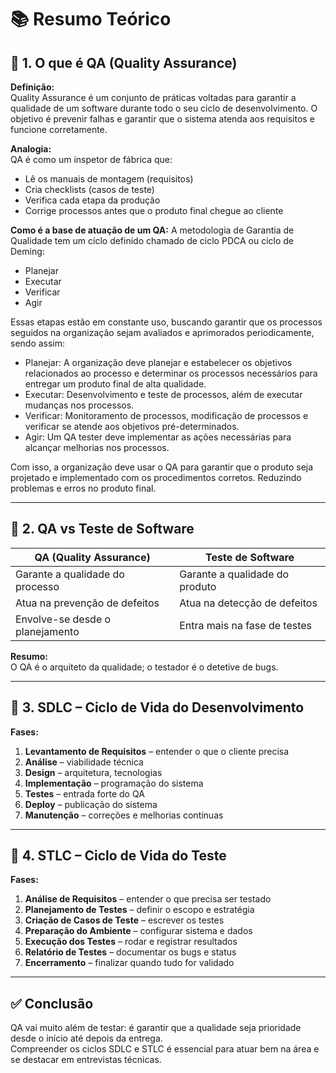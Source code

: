# 📚 Resumo Teórico

## 🔹 1. O que é QA (Quality Assurance)

**Definição:**  
Quality Assurance é um conjunto de práticas voltadas para garantir a qualidade de um software durante todo o seu ciclo de desenvolvimento. O objetivo é prevenir falhas e garantir que o sistema atenda aos requisitos e funcione corretamente.

**Analogia:**  
QA é como um inspetor de fábrica que:
- Lê os manuais de montagem (requisitos)
- Cria checklists (casos de teste)
- Verifica cada etapa da produção
- Corrige processos antes que o produto final chegue ao cliente

**Como é a base de atuação de um QA:**
A metodologia de Garantia de Qualidade tem um ciclo definido chamado de ciclo PDCA ou ciclo de Deming:
- Planejar
- Executar
- Verificar
- Agir

Essas etapas estão em constante uso, buscando garantir que os processos seguidos na organização sejam avaliados e aprimorados periodicamente, sendo assim:
- Planejar: A organização deve planejar e estabelecer os objetivos relacionados ao processo e determinar os processos necessários para entregar um produto final de alta qualidade.
- Executar: Desenvolvimento e teste de processos, além de executar mudanças nos processos.
- Verificar: Monitoramento de processos, modificação de processos e verificar se atende aos objetivos pré-determinados.
- Agir: Um QA tester deve implementar as ações necessárias para alcançar melhorias nos processos.

Com isso, a organização deve usar o QA para garantir que o produto seja projetado e implementado com os procedimentos corretos. Reduzindo problemas e erros no produto final.

---

## 🔹 2. QA vs Teste de Software

| QA (Quality Assurance)           | Teste de Software               |
|----------------------------------|---------------------------------|
| Garante a qualidade do processo  | Garante a qualidade do produto  |
| Atua na prevenção de defeitos    | Atua na detecção de defeitos    |
| Envolve-se desde o planejamento  | Entra mais na fase de testes    |

**Resumo:**  
O QA é o arquiteto da qualidade; o testador é o detetive de bugs.

---

## 🔹 3. SDLC – Ciclo de Vida do Desenvolvimento

**Fases:**
1. **Levantamento de Requisitos** – entender o que o cliente precisa
2. **Análise** – viabilidade técnica
3. **Design** – arquitetura, tecnologias
4. **Implementação** – programação do sistema
5. **Testes** – entrada forte do QA
6. **Deploy** – publicação do sistema
7. **Manutenção** – correções e melhorias contínuas

---

## 🔹 4. STLC – Ciclo de Vida do Teste

**Fases:**
1. **Análise de Requisitos** – entender o que precisa ser testado
2. **Planejamento de Testes** – definir o escopo e estratégia
3. **Criação de Casos de Teste** – escrever os testes
4. **Preparação do Ambiente** – configurar sistema e dados
5. **Execução dos Testes** – rodar e registrar resultados
6. **Relatório de Testes** – documentar os bugs e status
7. **Encerramento** – finalizar quando tudo for validado

---

## ✅ Conclusão

QA vai muito além de testar: é garantir que a qualidade seja prioridade desde o início até depois da entrega.  
Compreender os ciclos SDLC e STLC é essencial para atuar bem na área e se destacar em entrevistas técnicas.
